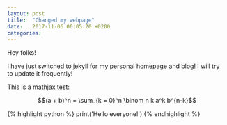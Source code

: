 ```yaml
---
layout: post
title:  "Changed my webpage"
date:   2017-11-06 00:05:20 +0200
categories:
---
```

Hey folks!

I have just switched to jekyll for my personal homepage and blog!
I will try to update it frequently!


This is a mathjax test:

$$(a + b)^n = \sum_{k = 0}^n \binom n k a^k b^{n-k}$$

{% highlight python %}
print('Hello everyone!')
{% endhighlight %}
